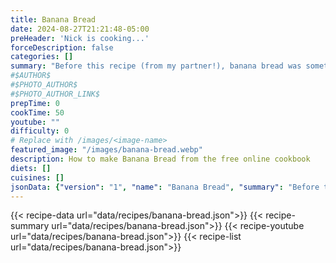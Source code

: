 ```yaml
---
title: Banana Bread
date: 2024-08-27T21:21:48-05:00
preHeader: 'Nick is cooking...'
forceDescription: false
categories: []
summary: "Before this recipe (from my partner!), banana bread was something I made to get rid of bananas that got too ripe. It was, at best, an easy chore. This recipe turned all that around."
#$AUTHOR$
#$PHOTO_AUTHOR$
#$PHOTO_AUTHOR_LINK$
prepTime: 0
cookTime: 50
youtube: ""
difficulty: 0
# Replace with /images/<image-name>
featured_image: "/images/banana-bread.webp"
description: How to make Banana Bread from the free online cookbook
diets: []
cuisines: []
jsonData: {"version": "1", "name": "Banana Bread", "summary": "Before this recipe (from my partner!), banana bread was something I made to get rid of bananas that got too ripe. It was, at best, an easy chore. This recipe turned all that around.", "steps": [{"sectionTitle": "", "steps": ["Preheat the oven to 355F.", "In a medium-large bowl, mix bananas, melted butter, and eggs until combined.", "Add all other ingredients, mix to combine.", "Pour mix evenly into a casserole dish (roughly 7x9 in)", "Bake for 45-55 minutes."]}], "ingredients": [{"sectionTitle": "", "ingredients": [{"unit": "", "amount": ["3"], "ingredient": "ripe bananas"}, {"unit": "cup", "amount": ["0.5"], "ingredient": "melted butter"}, {"unit": "", "amount": ["2"], "ingredient": "eggs"}, {"unit": "cup", "amount": ["0.5"], "ingredient": "sugar"}, {"unit": "cup", "amount": ["0.25"], "ingredient": "half and half"}, {"unit": "cup", "amount": ["0.25"], "ingredient": "water"}, {"unit": "tsp", "amount": ["1"], "ingredient": "vanilla extract"}, {"unit": "tsp", "amount": ["1"], "ingredient": "baking soda"}, {"unit": "tsp", "amount": ["1"], "ingredient": "baking powder"}, {"unit": "tsp", "amount": ["0.25"], "ingredient": "cinnamon"}, {"unit": "tsp", "amount": ["0.25"], "ingredient": "salt"}, {"unit": "cup", "amount": ["1.5"], "ingredient": "all-purpose flour"}, {"unit": "cup", "amount": ["0.5"], "ingredient": "chopped walnuts"}]}], "timestamp": "8/19/2024 21:21:48", "categories": [], "difficulty": 0, "attribution": {}, "prepTimeMinutes": 10, "cookTimeMinutes": 50}
---
```

{{< recipe-data url="data/recipes/banana-bread.json">}}
{{< recipe-summary url="data/recipes/banana-bread.json">}}
{{< recipe-youtube url="data/recipes/banana-bread.json">}}
{{< recipe-list url="data/recipes/banana-bread.json">}}

